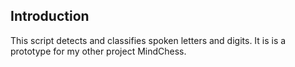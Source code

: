 ## Introduction
This script detects and classifies spoken letters and digits. It is is a prototype for my other project MindChess.
